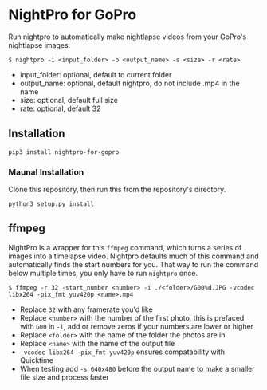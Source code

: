
# NightPro for GoPro

Run nightpro to automatically make nightlapse videos from your GoPro's nightlapse images.

```
$ nightpro -i <input_folder> -o <output_name> -s <size> -r <rate>
```

- input_folder: optional, default to current folder
- output_name: optional, default nightpro, do not include .mp4 in the name
- size: optional, default full size
- rate: optional, default 32

## Installation

```
pip3 install nightpro-for-gopro
```

### Maunal Installation

Clone this repository, then run this from the repository's directory.

```
python3 setup.py install 
```

## ffmpeg

NightPro is a wrapper for this `ffmpeg` command, which turns a series of images into a timelapse video. Nightpro defaults much of this command and automatically finds the start numbers for you. That way to run the command below multiple times, you only have to run `nightpro` once.

```
$ ffmpeg -r 32 -start_number <number> -i ./<folder>/G00%d.JPG -vcodec libx264 -pix_fmt yuv420p <name>.mp4
```

- Replace `32` with any framerate you'd like
- Replace `<number>` with the number of the first photo, this is prefaced with `G00` in `-i`, add or remove zeros if your numbers are lower or higher
- Replace `<folder>` with the name of the folder the photos are in
- Replace `<name>` with the name of the output file
- `-vcodec libx264 -pix_fmt yuv420p` ensures compatability with Quicktime
- When testing add `-s 640x480` before the output name to make a smaller file size and process faster